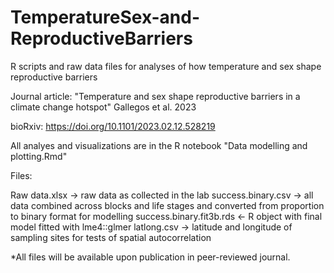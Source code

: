 # TemperatureSex-and-ReproductiveBarriers
R scripts and raw data files for analyses of how temperature and sex shape reproductive barriers

Journal article: "Temperature and sex shape reproductive barriers in a climate change hotspot" Gallegos et al. 2023

bioRxiv: https://doi.org/10.1101/2023.02.12.528219

All analyes and visualizations are in the R notebook "Data modelling and plotting.Rmd"

Files:

Raw data.xlsx -> raw data as collected in the lab
success.binary.csv -> all data combined across blocks and life stages and converted from proportion to binary format for modelling
success.binary.fit3b.rds <- R object with final model fitted with lme4::glmer
latlong.csv -> latitude and longitude of sampling sites for tests of spatial autocorrelation

*All files will be available upon publication in peer-reviewed journal.
